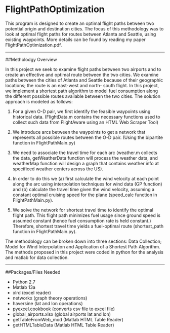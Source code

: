 # FlightPathOptimization

This program is designed to create an optimal flight paths between two potential origin and destination cities. The focus of this methodology was to look at optimal flight paths for routes between Atlanta and Seattle, using existing waypoints. More details can be found by reading my paper FlightPathOptimization.pdf.
_____________________________________________________________________________________________________________________________

##Metholodgy Overview

In this project we seek to examine flight paths between two airports and to create an effective and optimal route between the two cities. We examine paths between the cities of Atlanta and Seattle because of their geographic locations; the route is an east-west and north- south flight. In this project, we implement a shortest path algorithm to model fuel consumption along the different possible routes available between the two cities. The solution approach is modeled as follows:


1) For a given O-D pair, we first identify the feasible waypoints using historical data. (FlightData.m contains the necessary functions used to collect such data from FlightAware using an HTML Web Scraper Tool)

2) We introduce arcs between the waypoints to get a network that represents all possible routes between the O-D pair. (Using the bipartite function in FlightPathMain.py)

3) We need to associate the travel time for each arc (weather.m collects the data, getWeatherData function will process the weather data, and weatherMap function will design a graph that contains weather info at specificed weather centers across the US). 

4) In order to do this we (a) first calculate the wind velocity at each point along the arc using interpolation techniques for wind data (GP function) and (b) calculate the travel time given the wind velocity, assuming a constant optimal cruising speed for the plane (speed_calc function in FlightPathMain.py).

5) We solve the network for shortest travel time to identify the optimal flight path. This flight path minimizes fuel usage since ground speed is assumed constant (hence fuel consumption rate is held constant.) Therefore, shortest travel time yields a fuel-optimal route (shortest_path function in FlightPathMain.py).


The methodology can be broken down into three sections: Data Collection; Model for Wind Interpolation and Application of a Shortest Path Algorithm. The methods proposed in this project were coded in python for the analysis and matlab for data collection.

_____________________________________________________________________________________________________________________________

##Packages/Files Needed 

* Python 2.7
* Matlab 13a
* xlrd (excel reader) 
* networkx (graph theory operations)
* haversine (lat and lon operations)
* pyexcel.cookbook (converts csv file to excel file)
* global_airports.xlsx (global airports lat and lon)
* getTableFromWeb_mod (Matlab HTML Table Reader)
* getHTMLTableData (Matlab HTML Table Reader)
